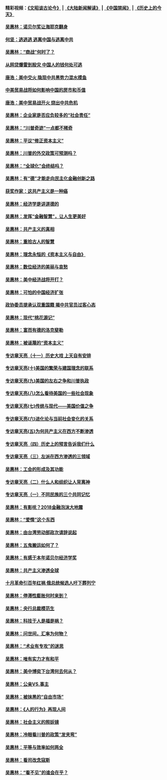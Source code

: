 #### 精彩视频：[《文昭谈古论今》](https://github.com/gfw-breaker/wenzhao/blob/master/README.md?t=01290030) | [《大陆新闻解读》](https://github.com/gfw-breaker/ntdtv-comedy/blob/master/README.md?t=01290030) | [《中国禁闻》](https://github.com/gfw-breaker/ntdtv-news/blob/master/README.md?t=01290030) | [《历史上的今天》](https://github.com/gfw-breaker/today-in-history/blob/master/README.md?t=01290030) 

#### [吴惠林：诺贝尔奖让海耶克翻身](../pages/nsc423/n10890049.md?t=01290030) 

#### [何坚：逃逃逃 逃离中国与逃离中共](../pages/nsc423/n10592891.md?t=01290030) 

#### [吴惠林：“商战”何时了？](../pages/nsc423/n10573558.md?t=01290030) 

#### [从网贷爆雷到股灾 中国人的钱何处可逃](../pages/nsc423/n10572800.md?t=01290030) 

#### [唐浩：美中交火 隐现中共黑势力混水摸鱼](../pages/nsc423/n10544040.md?t=01290030) 

#### [中美贸易战将如何影响中国的房市和币值](../pages/nsc423/n10543697.md?t=01290030) 

#### [唐浩：美中贸易战开火 烧出中共危机](../pages/nsc423/n10540126.md?t=01290030) 

#### [吴惠林：企业家是否应负较多的“社会责任”](../pages/nsc423/n10535022.md?t=01290030) 

#### [吴惠林：“川普奇迹”一点都不稀奇](../pages/nsc423/n10512808.md?t=01290030) 

#### [吴惠林：平议“修正资本主义”](../pages/nsc423/n10495724.md?t=01290030) 

#### [吴惠林：川普的外交政策可预测吗？](../pages/nsc423/n10462387.md?t=01290030) 

#### [吴惠林：“全球化”会终结吗？](../pages/nsc423/n10452838.md?t=01290030) 

#### [吴惠林：有“德”才能走向民主化金融创新之路](../pages/nsc423/n10432292.md?t=01290030) 

#### [获奖作家：这共产主义是一种癌](../pages/nsc423/n10431541.md?t=01290030) 

#### [吴惠林：经济学是讲道德的](../pages/nsc423/n10398014.md?t=01290030) 

#### [吴惠林：发挥“金融智慧”，让人生更美好](../pages/nsc423/n10375019.md?t=01290030) 

#### [吴惠林：共产主义的真相](../pages/nsc423/n10351394.md?t=01290030) 

#### [吴惠林：重拾古人的智慧](../pages/nsc423/n10337691.md?t=01290030) 

#### [吴惠林：理念永恒的《资本主义与自由》](../pages/nsc423/n10316274.md?t=01290030) 

#### [吴惠林：数位经济的美丽与哀愁](../pages/nsc423/n10292946.md?t=01290030) 

#### [吴惠林：美中经济战将开打？](../pages/nsc423/n10258825.md?t=01290030) 

#### [吴惠林：可怕的中国经济扩张](../pages/nsc423/n10219147.md?t=01290030) 

#### [政协委员提承认双重国籍 揭中共官员过客心态](../pages/nsc423/n10208809.md?t=01290030) 

#### [吴惠林：现代“桃花源记”](../pages/nsc423/n10185234.md?t=01290030) 

#### [吴惠林：富而有德的洛克斐勒](../pages/nsc423/n10142264.md?t=01290030) 

#### [吴惠林：被诬蔑的“资本主义”](../pages/nsc423/n10124816.md?t=01290030) 

#### [专访章天亮（十一）历史大戏 上天自有安排](../pages/nsc423/n10094905.md?t=01290030) 

#### [专访章天亮(十)美国的繁荣与建国理念的联系](../pages/nsc423/n10094899.md?t=01290030) 

#### [专访章天亮(九)美国的左右之争和川普执政](../pages/nsc423/n10094889.md?t=01290030) 

#### [专访章天亮(八)怎么看待美国的一些社会现象](../pages/nsc423/n10094857.md?t=01290030) 

#### [专访章天亮(七)传统与现代——美国价值之争](../pages/nsc423/n10093140.md?t=01290030) 

#### [专访章天亮(六)进化论与当前社会变化的关系](../pages/nsc423/n10092036.md?t=01290030) 

#### [专访章天亮(五)为何共产主义在西方不断渗透](../pages/nsc423/n10083620.md?t=01290030) 

#### [专访章天亮（四）历史上的预言告诉我们什么](../pages/nsc423/n10083606.md?t=01290030) 

#### [专访章天亮（三）左派在西方渗透的三领域](../pages/nsc423/n10081115.md?t=01290030) 

#### [吴惠林：工会的形成及其功能](../pages/nsc423/n10080633.md?t=01290030) 

#### [专访章天亮（二）什么人和组织让人背离神](../pages/nsc423/n10076637.md?t=01290030) 

#### [专访章天亮（一）不同民族的三个共同记忆](../pages/nsc423/n10074188.md?t=01290030) 

#### [吴惠林：有影呒？2018金融泡沫大地震](../pages/nsc423/n10040534.md?t=01290030) 

#### [吴惠林：“爱情”这个东西](../pages/nsc423/n10019423.md?t=01290030) 

#### [吴惠林：由台湾劳动部政次请辞说起](../pages/nsc423/n9979679.md?t=01290030) 

#### [吴惠林：五鬼搬运如何了？](../pages/nsc423/n9925338.md?t=01290030) 

#### [吴惠林：有感于本年诺贝尔经济学奖](../pages/nsc423/n9871883.md?t=01290030) 

#### [吴惠林：共产主义渗透全球](../pages/nsc423/n9812748.md?t=01290030) 

#### [十月革命引百年红祸 俄总统候选人吁下葬列宁](../pages/nsc423/n9810182.md?t=01290030) 

#### [吴惠林：停滞性膨胀何时来到？](../pages/nsc423/n9764136.md?t=01290030) 

#### [吴惠林：央行总裁模范生](../pages/nsc423/n9728134.md?t=01290030) 

#### [吴惠林：科技于人是福是祸？](../pages/nsc423/n9672982.md?t=01290030) 

#### [吴惠林：问世间，汇率为何物？](../pages/nsc423/n9621788.md?t=01290030) 

#### [吴惠林：“术业有专攻”的迷思](../pages/nsc423/n9580363.md?t=01290030) 

#### [吴惠林：唯有实力才有和平](../pages/nsc423/n9529599.md?t=01290030) 

#### [吴惠林：美中博奕下台湾何去何从？](../pages/nsc423/n9483598.md?t=01290030) 

#### [吴惠林：公亲VS.事主](../pages/nsc423/n9425637.md?t=01290030) 

#### [吴惠林：被抹黑的“自由市场”](../pages/nsc423/n9351545.md?t=01290030) 

#### [吴惠林：《人的行为》再现人间](../pages/nsc423/n9296339.md?t=01290030) 

#### [吴惠林：社会主义的照妖镜](../pages/nsc423/n9243460.md?t=01290030) 

#### [吴惠林：冷眼看川普的政策“发夹弯”](../pages/nsc423/n9120684.md?t=01290030) 

#### [吴惠林：平等与效率如何两全](../pages/nsc423/n9075430.md?t=01290030) 

#### [吴惠林：看司改念寇斯](../pages/nsc423/n9024915.md?t=01290030) 

#### [吴惠林：“看不见”的谁会在乎？](../pages/nsc423/n8977488.md?t=01290030) 

